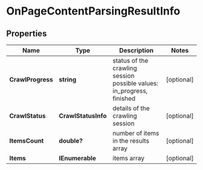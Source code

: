 # OnPageContentParsingResultInfo


## Properties

| Name | Type | Description | Notes |
|------------ | ------------- | ------------- | -------------|
**CrawlProgress** | **string** | status of the crawling session<br>possible values: in_progress, finished |[optional]|
**CrawlStatus** | **CrawlStatusInfo** | details of the crawling session |[optional]|
**ItemsCount** | **double?** | number of items in the results array |[optional]|
**Items** | **IEnumerable<OnPageContentParsingItem>** | items array |[optional]|